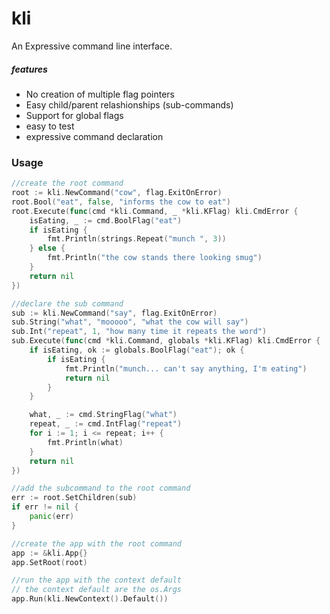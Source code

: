 # kli

An Expressive command line interface. 

##### features
- No creation of multiple flag pointers
- Easy child/parent relashionships (sub-commands)
- Support for global flags
- easy to test
- expressive command declaration 

### Usage

```go
//create the root command
root := kli.NewCommand("cow", flag.ExitOnError)
root.Bool("eat", false, "informs the cow to eat")
root.Execute(func(cmd *kli.Command, _ *kli.KFlag) kli.CmdError {
    isEating, _ := cmd.BoolFlag("eat")
    if isEating {
        fmt.Println(strings.Repeat("munch ", 3))
    } else {
        fmt.Println("the cow stands there looking smug")
    }
    return nil
})

//declare the sub command
sub := kli.NewCommand("say", flag.ExitOnError)
sub.String("what", "mooooo", "what the cow will say")
sub.Int("repeat", 1, "how many time it repeats the word")
sub.Execute(func(cmd *kli.Command, globals *kli.KFlag) kli.CmdError {
    if isEating, ok := globals.BoolFlag("eat"); ok {
        if isEating {
            fmt.Println("munch... can't say anything, I'm eating")
            return nil
        }
    }

    what, _ := cmd.StringFlag("what")
    repeat, _ := cmd.IntFlag("repeat")
    for i := 1; i <= repeat; i++ {
        fmt.Println(what)
    }
    return nil
})

//add the subcommand to the root command
err := root.SetChildren(sub)
if err != nil {
    panic(err)
}

//create the app with the root command
app := &kli.App{}
app.SetRoot(root)

//run the app with the context default
// the context default are the os.Args
app.Run(kli.NewContext().Default())

```
